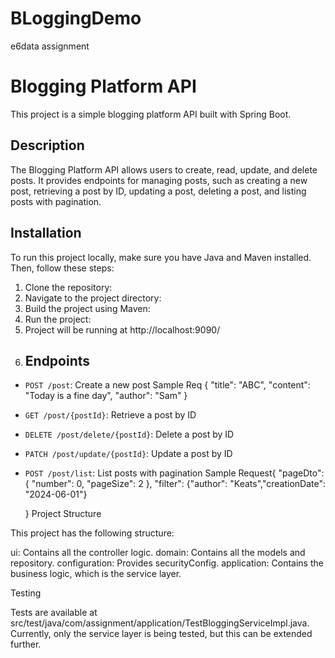 # BLoggingDemo
e6data assignment


# Blogging Platform API

This project is a simple blogging platform API built with Spring Boot.

## Description

The Blogging Platform API allows users to create, read, update, and delete posts. It provides endpoints for managing posts, such as creating a new post, retrieving a post by ID, updating a post, deleting a post, and listing posts with pagination.

## Installation

To run this project locally, make sure you have Java and Maven installed. Then, follow these steps:

1. Clone the repository:
2. Navigate to the project directory:
3. Build the project using Maven:
4. Run the project:
5. Project will be running at http://localhost:9090/
6. ## Endpoints

- `POST /post`: Create a new post
  Sample Req
{
    "title": "ABC",
    "content": "Today is a fine day",
    "author": "Sam"
}

- `GET /post/{postId}`: Retrieve a post by ID
- `DELETE /post/delete/{postId}`: Delete a post by ID
- `PATCH /post/update/{postId}`: Update a post by ID
- `POST /post/list`: List posts with pagination
  Sample Request{
    "pageDto": {
        "number": 0,
        "pageSize": 2
    },
    "filter": {"author": "Keats","creationDate": "2024-06-01"}

   }
Project Structure

This project has the following structure:

ui: Contains all the controller logic.
domain: Contains all the models and repository.
configuration: Provides securityConfig.
application: Contains the business logic, which is the service layer.

Testing

Tests are available at src/test/java/com/assignment/application/TestBloggingServiceImpl.java. Currently, only the service layer is being tested, but this can be extended further.




